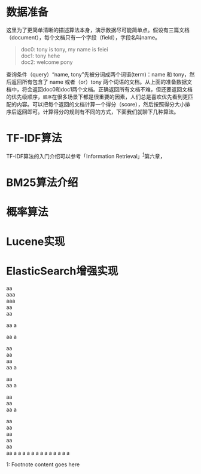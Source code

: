# 数据准备
这里为了更简单清晰的描述算法本身，演示数据尽可能简单点。假设有三篇文档（document），每个文档只有一个字段（field），字段名叫name。

  > doc0: tony is tony, my name is feiei  
  > doc1: tony hehe  
  > doc2: welcome pony
  
查询条件（query）“name, tony”先被分词成两个词语(term)：name 和 tony，然后返回所有包含了 name 或者（or）tony 两个词语的文档。从上面的准备数据文档中，将会返回doc0和doc1两个文档。正确返回所有文档不难，但还要返回文档的优先级顺序，`顺序`在很多场景下都是很重要的因素，人们总是喜欢优先看到更匹配的内容。可以把每个返回的文档计算一个得分（score），然后按照得分大小排序后返回即可。计算得分的规则有不同的方式，下面我们就聊下几种算法。

# TF-IDF算法

TF-IDF算法的入门介绍可以参考「Information Retrieval」<sup>[1](#myfootnote1)</sup>第六章，

# BM25算法介绍

# 概率算法

# Lucene实现

# ElasticSearch增强实现



aa  
aaa  
aaa  
aa  
aa  

aa  a

aa  a

aa  
aa  
aa  
aa  a

aa  
aa  a

aa  
aa  
aa  a

aa  
aa  
aa  
aa  
aa  
aa  a
a
a
a
a
a
a
a
a
a
a
a
a






















<a name="myfootnote1">1</a>: Footnote content goes here

